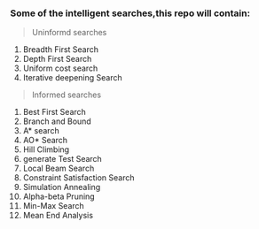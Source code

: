 ### Some of the intelligent searches,this repo will contain:

> Uninformd searches
1. Breadth First Search
2. Depth First Search
3. Uniform cost search
4. Iterative deepening Search


> Informed searches
1. Best First Search
2. Branch and Bound
3. A* search
4. AO* Search
5. Hill Climbing
6. generate Test Search
7. Local Beam Search
8. Constraint Satisfaction Search
9. Simulation Annealing
10. Alpha-beta Pruning
11. Min-Max Search
12. Mean End Analysis
